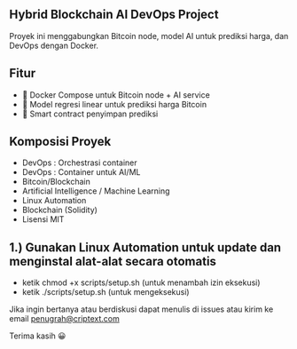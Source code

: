 ## Hybrid Blockchain AI DevOps Project

Proyek ini menggabungkan Bitcoin node, model AI untuk prediksi harga, dan DevOps dengan Docker. 


## Fitur

- 🐳 Docker Compose untuk Bitcoin node + AI service
- 🤖 Model regresi linear untuk prediksi harga Bitcoin
- 📜 Smart contract penyimpan prediksi


## Komposisi Proyek
         
- DevOps : Orchestrasi container
- DevOps : Container untuk AI/ML
- Bitcoin/Blockchain
- Artificial Intelligence / Machine Learning
- Linux Automation
- Blockchain (Solidity)
- Lisensi MIT


## 1.) Gunakan Linux Automation untuk update dan menginstal alat-alat secara otomatis

- ketik chmod +x scripts/setup.sh (untuk menambah izin eksekusi)
- ketik ./scripts/setup.sh (untuk mengeksekusi)
       

Jika ingin bertanya atau berdiskusi dapat menulis di issues atau kirim ke email penugrah@criptext.com

Terima kasih 😀

